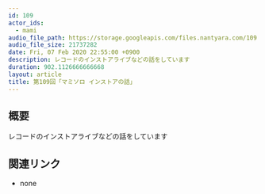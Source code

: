 ```yaml
---
id: 109
actor_ids:
  - mami
audio_file_path: https://storage.googleapis.com/files.nantyara.com/109.mp3
audio_file_size: 21737282
date: Fri, 07 Feb 2020 22:55:00 +0900
description: レコードのインストアライブなどの話をしています
duration: 902.1126666666668
layout: article
title: 第109回「マミソロ インストアの話」
---
```

## 概要

レコードのインストアライブなどの話をしています

## 関連リンク

* none
